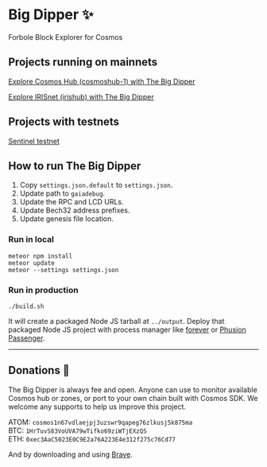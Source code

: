 # Big Dipper :sparkles:
Forbole Block Explorer for Cosmos

## Projects running on mainnets
[Explore Cosmos Hub (cosmoshub-1) with The Big Dipper](https://cosmos.bigdipper.live)

[Explore IRISnet (irishub) with The Big Dipper](https://iris.bigdipper.live)

## Projects with testnets

[Sentinel testnet](https://explorer.sentinel.co/)

## How to run The Big Dipper

1. Copy `settings.json.default` to `settings.json`.
2. Update path to `gaiadebug`.
3. Update the RPC and LCD URLs.
4. Update Bech32 address prefixes.
5. Update genesis file location.

### Run in local

```
meteor npm install
meteor update
meteor --settings settings.json
```

### Run in production

```
./build.sh
```

It will create a packaged Node JS tarball at `../output`. Deploy that packaged Node JS project with process manager like [forever](https://www.npmjs.com/package/forever) or [Phusion Passenger](https://www.phusionpassenger.com/library/walkthroughs/basics/nodejs/fundamental_concepts.html).

---
## Donations :pray:

The Big Dipper is always fee and open. Anyone can use to monitor available Cosmos hub or zones, or port to your own chain built with Cosmos SDK. We welcome any supports to help us improve this project.

ATOM: `cosmos1n67vdlaejpj3uzswr9qapeg76zlkusj5k875ma`\
BTC: `1HrTuvS83VoUVA79wTifko69ziWTjEXzQS`\
ETH: `0xec3AaC5023E0C9E2a76A223E4e312f275c76Cd77`

And by downloading and using [Brave](https://brave.com/big517).
